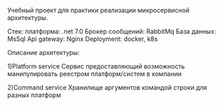 Учебный проект для практики реализации микросервисной архитектуры.

Стек:
	платформа:
	.net 7.0
	Брокер сообщений:
	RabbitMq
	База данных:
	MsSql
	Api gateway:
	Nginx
	Deployment:
	docker, k8s

Описание архитектуры:

1)Platform service
Сервис предоставляющий возможность манипулировать реестром платформ/систем в компании

2)Command service
Хранилище аргументов командой строки для разных платформ